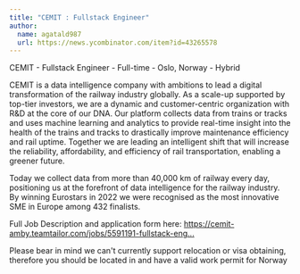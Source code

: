 ```yaml
---
title: "CEMIT : Fullstack Engineer"
author:
  name: agatald987
  url: https://news.ycombinator.com/item?id=43265578
---
```

CEMIT - Fullstack Engineer - Full-time - Oslo, Norway - Hybrid

CEMIT is a data intelligence company with ambitions to lead a digital transformation of the railway industry globally. As a scale-up supported by top-tier investors, we are a dynamic and customer-centric organization with R&amp;D at the core of our DNA. Our platform collects data from trains or tracks and uses machine learning and analytics to provide real-time insight into the health of the trains and tracks to drastically improve maintenance efficiency and rail uptime. Together we are leading an intelligent shift that will increase the reliability, affordability, and efficiency of rail transportation, enabling a greener future.

Today we collect data from more than 40,000 km of railway every day, positioning us at the forefront of data intelligence for the railway industry. By winning Eurostars in 2022 we were recognised as the most innovative SME in Europe among 432 finalists.

Full Job Description and application form here: 
<a href="https:&#x2F;&#x2F;cemit-amby.teamtailor.com&#x2F;jobs&#x2F;5591191-fullstack-engineer" rel="nofollow">https:&#x2F;&#x2F;cemit-amby.teamtailor.com&#x2F;jobs&#x2F;5591191-fullstack-eng...</a>

Please bear in mind we can&#x27;t currently support relocation or visa obtaining, therefore you should be located in and have a valid work permit for Norway
<JobApplication />
